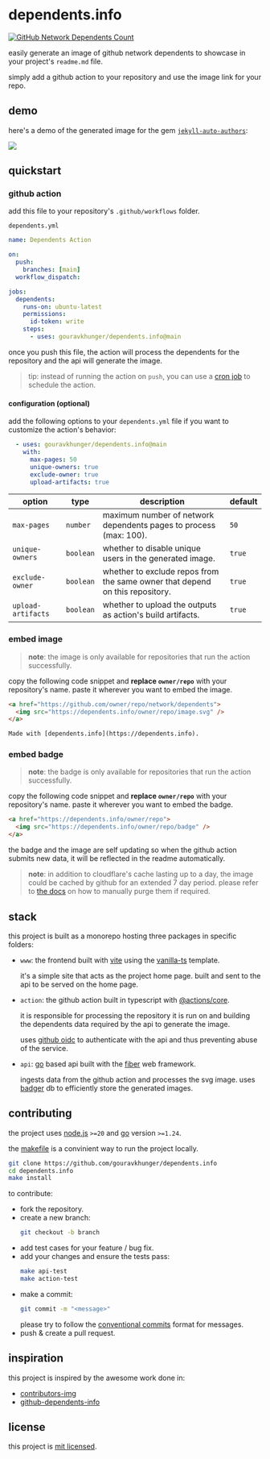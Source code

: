 # dependents.info

[![GitHub Network Dependents Count](https://dependents.info/gouravkhunger/dependents.info/badge)](https://dependents.info/gouravkhunger/dependents.info)

easily generate an image of github network dependents to showcase in your project's `readme.md` file.

simply add a github action to your repository and use the image link for your repo.

## demo

here's a demo of the generated image for the gem [`jekyll-auto-authors`](https://github.com/gouravkhunger/jekyll-auto-authors):

<a href="https://dependents.info/gouravkhunger/jekyll-auto-authors">
  <img src="https://dependents.info/gouravkhunger/jekyll-auto-authors/image.svg" />
</a>

## quickstart

### github action

add this file to your repository's `.github/workflows` folder.

`dependents.yml`

```yml
name: Dependents Action

on:
  push:
    branches: [main]
  workflow_dispatch:

jobs:
  dependents:
    runs-on: ubuntu-latest
    permissions:
      id-token: write
    steps:
      - uses: gouravkhunger/dependents.info@main
```

once you push this file, the action will process the dependents for the repository and the api will generate the image.

> tip: instead of running the action on `push`, you can use a [cron job](https://docs.github.com/en/actions/writing-workflows/choosing-when-your-workflow-runs/events-that-trigger-workflows#schedule) to schedule the action.

#### configuration (optional)

add the following options to your `dependents.yml` file if you want to customize the action's behavior:

```yml
  - uses: gouravkhunger/dependents.info@main
    with:
      max-pages: 50
      unique-owners: true
      exclude-owner: true
      upload-artifacts: true
```

| option             | type      | description                                                                  | default |
|--------------------|-----------|------------------------------------------------------------------------------|---------|
| `max-pages`        | `number`  | maximum number of network dependents pages to process (max: 100).            | `50`    |
| `unique-owners`    | `boolean` | whether to disable unique users in the generated image.                      | `true`  |
| `exclude-owner`    | `boolean` | whether to exclude repos from the same owner that depend on this repository. | `true`  |
| `upload-artifacts` | `boolean` | whether to upload the outputs as action's build artifacts.                   | `true`  |

### embed image

> **note**: the image is only available for repositories that run the action successfully.

copy the following code snippet and **replace `owner/repo`** with your repository's name. paste it wherever you want to embed the image.

```html
<a href="https://github.com/owner/repo/network/dependents">
  <img src="https://dependents.info/owner/repo/image.svg" />
</a>

Made with [dependents.info](https://dependents.info).
```

### embed badge

> **note**: the badge is only available for repositories that run the action successfully.

copy the following code snippet and **replace `owner/repo`** with your repository's name. paste it wherever you want to embed the badge.

```html
<a href="https://dependents.info/owner/repo">
  <img src="https://dependents.info/owner/repo/badge" />
</a>
```

the badge and the image are self updating so when the github action submits new data, it will be reflected in the readme automatically.

> **note**: in addition to cloudflare's cache lasting up to a day, the image could be cached by github for an extended 7 day period. please refer to [the docs](https://docs.github.com/en/authentication/keeping-your-account-and-data-secure/about-anonymized-urls#removing-an-image-from-camos-cache) on how to manually purge them if required.

## stack

this project is built as a monorepo hosting three packages in specific folders:

- `www`: the frontend built with [vite](https://vite.dev) using the [vanilla-ts](https://vite.dev/guide/#scaffolding-your-first-vite-project) template.

  it's a simple site that acts as the project home page. built and sent to the api to be served on the home page.

- `action`: the github action built in typescript with [@actions/core](https://github.com/actions/toolkit/tree/main/packages/core).

  it is responsible for processing the repository it is run on and building the dependents data required by the api to generate the image.

  uses [github oidc](https://docs.github.com/en/actions/security-for-github-actions/security-hardening-your-deployments/about-security-hardening-with-openid-connect) to authenticate with the api and thus preventing abuse of the service.

- `api`: [go](https://go.dev) based api built with the [fiber](https://gofiber.io) web framework.

  ingests data from the github action and processes the svg image. uses [badger](https://github.com/hypermodeinc/badger) db to efficiently store the generated images.

## contributing

the project uses [node.js](https://nodejs.org) `>=20` and [go](https://go.dev) version `>=1.24`.

the [makefile](https://github.com/gouravkhunger/dependents.info/blob/main/Makefile) is a convinient way to run the project locally.

```bash
git clone https://github.com/gouravkhunger/dependents.info
cd dependents.info
make install
```

to contribute:

- fork the repository.
- create a new branch:
  ```bash
  git checkout -b branch
  ```
- add test cases for your feature / bug fix.
- add your changes and ensure the tests pass:
  ```bash
  make api-test
  make action-test
  ```
- make a commit:
  ```bash
  git commit -m "<message>"
  ```
  please try to follow the [conventional commits](https://www.conventionalcommits.org) format for messages.
- push & create a pull request.

## inspiration

this project is inspired by the awesome work done in:

- [contributors-img](https://github.com/lacolaco/contributors-img)
- [github-dependents-info](https://github.com/nvuillam/github-dependents-info)

## license

this project is [mit licensed](https://github.com/gouravkhunger/dependents.info/blob/main/LICENSE).
